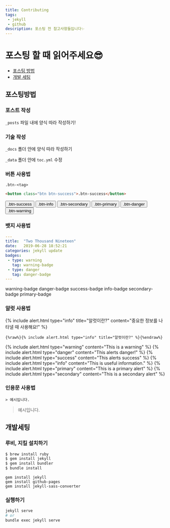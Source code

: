 ```yaml
---
title: Contributing
tags: 
 - jekyll
 - github
description: 포스팅 전 참고사항들입니다✨
---
```


# 포스팅 할 때 읽어주세요😎

* [포스팅 방법](#포스팅방법)
* [개발 세팅](#개발세팅)

## 포스팅방법

### 포스트 작성

`_posts` 파일 내에 양식 따라 작성하기!

### 기술 작성

`_docs` 폴더 안에 양식 따라 작성하기

`_data` 폴더 안에 `toc.yml` 수정

### 버튼 사용법

`.btn-<tag>`

```html
<button class="btn btn-success">.btn-success</button>
```

<button class="btn btn-success">.btn-success</button>
<button class="btn btn-info">.btn-info</button>
<button class="btn btn-secondary">.btn-secondary</button>
<button class="btn btn-primary">.btn-primary</button>
<button class="btn btn-danger">.btn-danger</button>
<button class="btn btn-warning">.btn-warning</button>

### 뱃지 사용법

```yaml
---
title:  "Two Thousand Nineteen"
date:   2019-06-28 18:52:21
categories: jekyll update
badges:
 - type: warning
   tag: warning-badge
 - type: danger
   tag: danger-badge
---
```

<span class="badge badge-warning">warning-badge</span>
<span class="badge badge-danger">danger-badge</span>
<span class="badge badge-success">success-badge</span>
<span class="badge badge-info">info-badge</span>
<span class="badge badge-secondary">secondary-badge</span>
<span class="badge badge-primary">primary-badge</span>

### 알럿 사용법

{% include alert.html type="info" title="알럿이란?" content="중요한 정보를 나타낼 때 사용해요!" %}

```
{%raw%}{% include alert.html type="info" title="알럿이란?" %}{%endraw%}
```

{% include alert.html type="warning" content="This is a warning" %}
{% include alert.html type="danger" content="This alerts danger!" %}
{% include alert.html type="success" content="This alerts success" %}
{% include alert.html type="info" content="This is useful information." %}
{% include alert.html type="primary" content="This is a primary alert" %}
{% include alert.html type="secondary" content="This is a secondary alert" %}

### 인용문 사용법

```
> 예시입니다.
```

> 예시입니다.

## 개발세팅
### 루비, 지킬 설치하기

```bash
$ brew install ruby
$ gem install jekyll
$ gem install bundler
$ bundle install
```

```
gem install jekyll
gem install github-pages
gem install jekyll-sass-converter
```

### 실행하기

```bash
jekyll serve
# or
bundle exec jekyll serve
```
